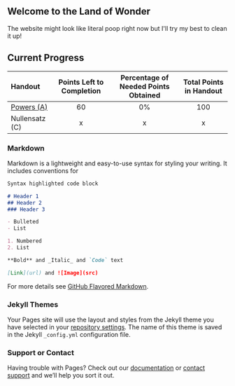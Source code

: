 ## Welcome to the Land of Wonder

The website might look like literal poop right now but I'll try my best to clean it up!

## Current Progress

| Handout       | Points Left to Completion  | Percentage of Needed Points Obtained  | Total Points in Handout|
| :---          |:---:|:---:|:---:|
| [Powers (A)](https://drive.google.com/file/d/109eK7mfNeC1JrcafTQZt7nAUsNJl427A/view?usp=sharing) | 60   | 0%   |100    |
| Nullensatz (C)| x   | x   |x    | 

### Markdown

Markdown is a lightweight and easy-to-use syntax for styling your writing. It includes conventions for

```markdown
Syntax highlighted code block

# Header 1
## Header 2
### Header 3

- Bulleted
- List

1. Numbered
2. List

**Bold** and _Italic_ and `Code` text

[Link](url) and ![Image](src)
```

For more details see [GitHub Flavored Markdown](https://guides.github.com/features/mastering-markdown/).

### Jekyll Themes

Your Pages site will use the layout and styles from the Jekyll theme you have selected in your [repository settings](https://github.com/flashsonic6666/HandoutClutch/settings). The name of this theme is saved in the Jekyll `_config.yml` configuration file.

### Support or Contact

Having trouble with Pages? Check out our [documentation](https://docs.github.com/categories/github-pages-basics/) or [contact support](https://github.com/contact) and we’ll help you sort it out.
